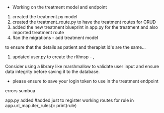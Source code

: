 - Working on the treatment model and endpoint
 1. created the treatment.py model
 2. created the treatment_route.py to have the treatment routes for CRUD
 3. added the new treatment blueprint in app.py for the treatment and also imported treatment route
 4. Ran the migrations - add treatment model

 to ensure that the details as patient and therapist id's are the same...
 1. updated user.py to create the rlthnsp - 
,



 Consider using a library like marshmallow to validate user input and ensure data integrity before saving it to the database.

 - please ensure to save your login token to use in the treatment endpoint


 errors sumbua

 app.py added 
 #added just to register working routes
for rule in app.url_map.iter_rules():
    print(rule)

